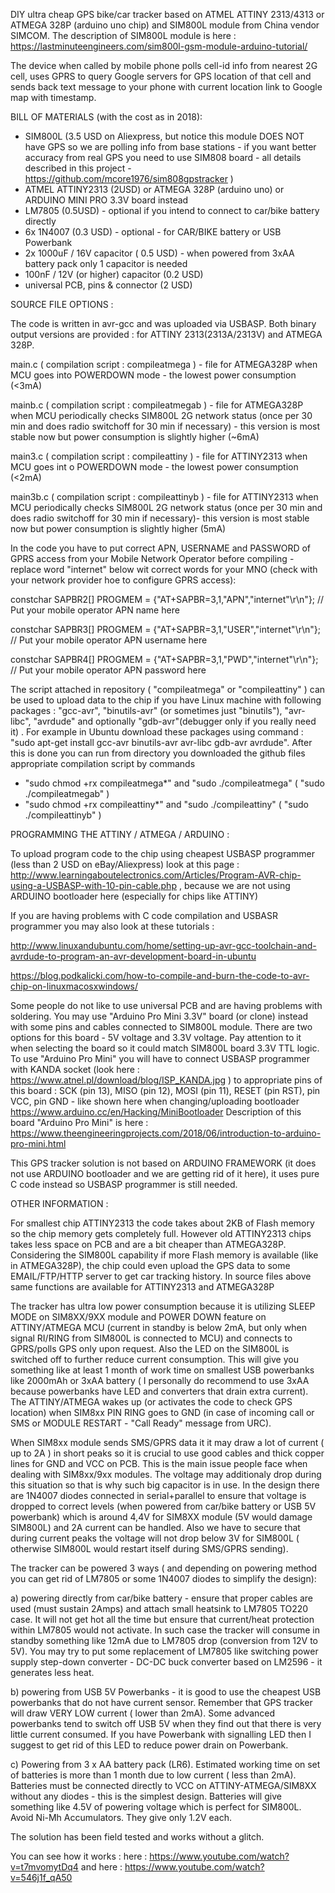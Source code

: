  DIY ultra cheap GPS bike/car tracker based on ATMEL ATTINY 2313/4313 or ATMEGA 328P (arduino uno chip) and SIM800L module from China vendor SIMCOM. The description of SIM800L module is here : https://lastminuteengineers.com/sim800l-gsm-module-arduino-tutorial/

The device when called by mobile phone polls cell-id info from nearest 2G cell, uses GPRS to query Google servers for GPS location of that cell and sends back text message to your phone with current location link to Google map with timestamp. 

BILL OF MATERIALS (with the cost as in 2018): 

- SIM800L (3.5 USD on Aliexpress, but notice this module DOES NOT have GPS so we are polling info from base stations - if you want better accuracy from real GPS you need to use SIM808 board - all details described in this project - https://github.com/mcore1976/sim808gpstracker ) 
- ATMEL ATTINY2313 (2USD)  or ATMEGA 328P (arduino uno)  or ARDUINO MINI PRO 3.3V board instead
- LM7805 (0.5USD) - optional if you intend to connect to car/bike battery directly
- 6x 1N4007 (0.3 USD) - optional - for CAR/BIKE battery or USB Powerbank
- 2x 1000uF / 16V capacitor ( 0.5 USD) - when powered from 3xAA battery pack only 1 capacitor is needed 
- 100nF / 12V (or higher)  capacitor (0.2 USD) 
- universal PCB, pins & connector (2 USD) 


SOURCE FILE OPTIONS  : 

The code is written in avr-gcc and was uploaded via USBASP. Both binary output versions are provided : for ATTINY 2313(2313A/2313V) and ATMEGA 328P.

main.c  ( compilation script : compileatmega ) - file for ATMEGA328P when MCU goes into POWERDOWN mode - the lowest power consumption (<3mA)

mainb.c ( compilation script : compileatmegab ) - file for ATMEGA328P when MCU periodically checks SIM800L 2G network status (once per 30 min and does radio switchoff for 30 min if necessary) - this version is most stable now but power consumption is slightly higher (~6mA)

main3.c ( compilation script : compileattiny )  - file for ATTINY2313 when MCU goes int o POWERDOWN mode - the lowest power consumption (<2mA)

main3b.c ( compilation script : compileattinyb )  - file for ATTINY2313 when MCU periodically checks SIM800L 2G network status (once per 30 min and does radio switchoff for 30 min if necessary)- this version is most stable now but power consumption is slightly higher (5mA)

In the code you have to put correct APN, USERNAME and PASSWORD of GPRS access from your Mobile Network Operator before compiling - replace word "internet" below wit correct words for your MNO (check with your network provider hoe to configure GPRS access):

constchar SAPBR2[] PROGMEM = {"AT+SAPBR=3,1,"APN","internet"\r\n"}; // Put your mobile operator APN name here

constchar SAPBR3[] PROGMEM = {"AT+SAPBR=3,1,"USER","internet"\r\n"}; // Put your mobile operator APN username here

constchar SAPBR4[] PROGMEM = {"AT+SAPBR=3,1,"PWD","internet"\r\n"}; // Put your mobile operator APN password here

The script attached in repository  ( "compileatmega" or "compileattiny" ) can be used to upload data to the chip if you have Linux machine with following packages : "gcc-avr", "binutils-avr" (or sometimes just "binutils"), "avr-libc", "avrdude" and optionally "gdb-avr"(debugger only if you really need it) . For example in Ubuntu download these packages using command : "sudo apt-get install gcc-avr binutils-avr avr-libc gdb-avr avrdude". 
After this is done you can run from directory you downloaded the github files appropriate compilation script by commands 
- "sudo chmod +rx compileatmega*" and "sudo ./compileatmega" ( "sudo ./compileatmegab" )
- "sudo chmod +rx compileattiny*" and "sudo ./compileattiny" (  "sudo ./compileattinyb" )

PROGRAMMING THE ATTINY / ATMEGA / ARDUINO :

To upload program code to the chip using cheapest USBASP programmer (less than 2 USD on eBay/Aliexpress) look at this page :
http://www.learningaboutelectronics.com/Articles/Program-AVR-chip-using-a-USBASP-with-10-pin-cable.php , because we are not using ARDUINO bootloader here (especially for chips like ATTINY)

If you are having problems with C code compilation and USBASR programmer you may also look at these tutorials  :  

http://www.linuxandubuntu.com/home/setting-up-avr-gcc-toolchain-and-avrdude-to-program-an-avr-development-board-in-ubuntu 

https://blog.podkalicki.com/how-to-compile-and-burn-the-code-to-avr-chip-on-linuxmacosxwindows/  

Some people do not like to use universal PCB and are having problems with soldering. You may use "Arduino Pro Mini 3.3V" board (or clone)  instead with some pins and cables connected to SIM800L module.
There are two options for this board - 5V voltage and 3.3V voltage. Pay attention to it when selecting the board so it could match SIM800L board 3.3V TTL logic. 
To use "Arduino Pro Mini" you will have to connect USBASP programmer with KANDA socket (look here : https://www.atnel.pl/download/blog/ISP_KANDA.jpg )  to appropriate pins of this board  : SCK (pin 13), MISO (pin 12), MOSI (pin 11), RESET (pin RST), pin VCC, pin GND - like shown here when changing/uploading bootloader https://www.arduino.cc/en/Hacking/MiniBootloader
Description of this board "Arduino Pro Mini" is here : https://www.theengineeringprojects.com/2018/06/introduction-to-arduino-pro-mini.html 

This GPS tracker solution is not based on ARDUINO FRAMEWORK (it does not use ARDUINO bootloader and we are getting rid of it here), it uses pure C code instead so USBASP programmer is still needed. 


OTHER INFORMATION : 

For smallest chip ATTINY2313 the code takes about 2KB of Flash memory so the chip memory gets completely full. However old ATTINY2313 chips takes less space on PCB and are a bit cheaper than ATMEGA328P.
Considering the SIM800L capability if more Flash memory is available (like in ATMEGA328P), the chip could even upload the GPS data to some EMAIL/FTP/HTTP server to get car tracking history. 
In source files above same functions are available for ATTINY2313 and ATMEGA328P

The tracker has ultra low power consumption because it is utilizing SLEEP MODE on SIM8XX/9XX module and POWER DOWN feature on ATTINY/ATMEGA MCU (current in standby is below 2mA, but only when signal RI/RING from SIM800L is connected to MCU) and connects to GPRS/polls GPS only upon request. Also the LED on the SIM800L is switched off to further reduce current consumption.
This will give you something like at least 1 month of work time on smallest USB powerbanks like 2000mAh or 3xAA battery ( I personally do recommend to use  3xAA because powerbanks have LED and converters that drain extra current). 
The ATTINY/ATMEGA wakes up (or activates the code to check GPS location) when SIM8xx PIN RING goes to GND (in case of incoming call or SMS or MODULE RESTART - "Call Ready" message from URC). 

When SIM8xx module sends SMS/GPRS data it it may draw a lot of current ( up to 2A ) in short peaks so it is crucial to use good cables and thick copper lines for GND and VCC on PCB. This is the main issue people face when dealing with SIM8xx/9xx modules. The voltage may additionaly drop during this situation so that is why such big capacitor is in use. 
In the design there are 1N4007 diodes connected in serial+parallel to ensure that voltage is dropped to correct levels (when powered from car/bike battery or USB 5V powerbank) which is around 4,4V for SIM8XX module (5V would damage SIM800L) and 2A current can be handled. Also we have to secure that during current peaks the voltage will not drop below 3V for SIM800L ( otherwise SIM800L would restart itself during SMS/GPRS sending). 

The tracker can be powered 3 ways  ( and depending on powering method you can get rid of LM7805 or some 1N4007 diodes to simplify the design): 

a) powering directly from car/bike battery - ensure that proper cables are used (must sustain 2Amps) and attach small heatsink to LM7805 TO220 case. It will not get hot all the time but ensure that current/heat protection within LM7805 would not activate. In such case the tracker will consume in standby something like 12mA due to LM7805 drop (conversion from 12V to 5V). You may try to put some replacement of LM7805 like switching power supply step-down converter -  DC-DC buck converter based on LM2596 - it generates less heat.

b) powering from USB 5V Powerbanks - it is good to use the cheapest USB powerbanks that do not have current sensor. Remember that GPS tracker will draw VERY LOW current ( lower than 2mA). Some advanced powerbanks tend to switch off USB 5V when they find out that there is very little current consumed. If you have Powerbank with signalling LED then I suggest to get rid of this LED to reduce power drain on Powerbank. 

c) Powering from 3 x AA battery pack (LR6). Estimated working time on set of batteries is more than 1 month due to low current ( less than 2mA). Batteries must be connected directly to VCC on ATTINY-ATMEGA/SIM8XX without any diodes - this is the simplest design. Batteries will give something like 4.5V of powering voltage which is perfect for SIM800L. Avoid Ni-Mh Accumulators. They give only 1.2V each. 

The solution has been field tested and works without a glitch. 

You can see how it works :
here :      https://www.youtube.com/watch?v=t7mvomytDq4
and here :  https://www.youtube.com/watch?v=546j1f_qA50

